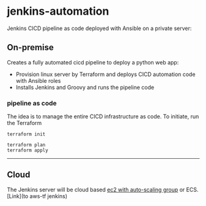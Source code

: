 # jenkins-automation
Jenkins CICD pipeline as code deployed with Ansible on a private server:

## On-premise
Creates a fully automated cicd pipeline to deploy a python web app:
- Provision linux server by Terraform and deploys CICD automation code with Ansible roles
- Installs Jenkins and Groovy and runs the pipeline code

### pipeline as code

The idea is to manage the entire CICD infrastructure as code. To initiate, run the Terraform
```
terraform init

terraform plan
terraform apply
```
----------------
## Cloud
The Jenkins server will be cloud based [ec2 with auto-scaling group](https://www.jenkins.io/doc/tutorials/tutorial-for-installing-jenkins-on-AWS/) or ECS.
[Link](to aws-tf jenkins) 
